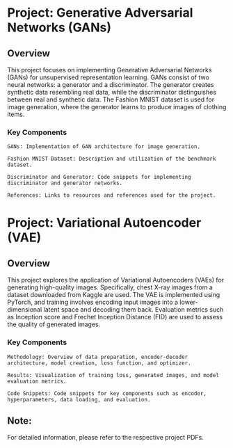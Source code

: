 # Project: Generative Adversarial Networks (GANs)
## Overview

This project focuses on implementing Generative Adversarial Networks (GANs) for unsupervised representation learning. GANs consist of two neural networks: a generator and a discriminator. The generator creates synthetic data resembling real data, while the discriminator distinguishes between real and synthetic data. The Fashion MNIST dataset is used for image generation, where the generator learns to produce images of clothing items.

### Key Components

    GANs: Implementation of GAN architecture for image generation.

    Fashion MNIST Dataset: Description and utilization of the benchmark dataset.

    Discriminator and Generator: Code snippets for implementing discriminator and generator networks.

    References: Links to resources and references used for the project.

# Project: Variational Autoencoder (VAE)
## Overview

This project explores the application of Variational Autoencoders (VAEs) for generating high-quality images. Specifically, chest X-ray images from a dataset downloaded from Kaggle are used. The VAE is implemented using PyTorch, and training involves encoding input images into a lower-dimensional latent space and decoding them back. Evaluation metrics such as Inception score and Frechet Inception Distance (FID) are used to assess the quality of generated images.
### Key Components

    Methodology: Overview of data preparation, encoder-decoder architecture, model creation, loss function, and optimizer.

    Results: Visualization of training loss, generated images, and model evaluation metrics.

    Code Snippets: Code snippets for key components such as encoder, hyperparameters, data loading, and evaluation.

## Note:
For detailed information, please refer to the respective project PDFs.